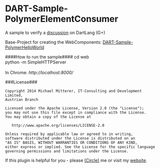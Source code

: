DART-Sample-PolymerElementConsumer
==================================

A sample to verify a [discussion][1] on DartLang (G+)

Base-Project for creating the WebComponents: [DART-Sample-PolymerHelloWorld][3]

####How to run the sample####
cd web<br />
python -m SimpleHTTPServer<br />
<br />
In Chrome: *http://localhost:8000/*

###License###

    Copyright 2014 Michael Mitterer, IT-Consulting and Development Limited,
    Austrian Branch

    Licensed under the Apache License, Version 2.0 (the "License");
    you may not use this file except in compliance with the License.
    You may obtain a copy of the License at

       http://www.apache.org/licenses/LICENSE-2.0

    Unless required by applicable law or agreed to in writing,
    software distributed under the License is distributed on an
    "AS IS" BASIS, WITHOUT WARRANTIES OR CONDITIONS OF ANY KIND,
    either express or implied. See the License for the specific language
    governing permissions and limitations under the License.

If this plugin is helpful for you - please [(Circle)](http://gplus.mikemitterer.at/) me
or visit my [website][99].

[1]: https://plus.google.com/u/0/+MikeMitterer/posts/2ztYDNPRi6K
[2]: https://rawgithub.com/MikeMitterer/DART-Sample-PolymerHelloWorld/master/build/index.html
[3]: https://github.com/MikeMitterer/DART-Sample-PolymerHelloWorld

[99]: http://www.mikemitterer.at/
